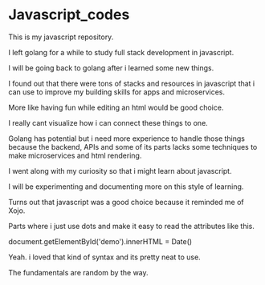 # Javascript_codes

This is my javascript repository. 

I left golang for a while to study full stack development in javascript.

I will be going back to golang after i learned some new things.

I found out that there were tons of stacks and resources in javascript that i can use to improve my building skills for apps and microservices.

More like having fun while editing an html would be good choice.

I really cant visualize how i can connect these things to one.

Golang has potential but i need more experience to handle those things because the backend, APIs and some of its parts lacks some techniques to make microservices and html rendering.

I went along with my curiosity so that i might learn about javascript.

I will be experimenting and documenting more on this style of learning.

Turns out that javascript was a good choice because it reminded me of Xojo.

Parts where i just use dots and make it easy to read the attributes like this.

document.getElementById('demo').innerHTML = Date()

Yeah. i loved that kind of syntax and its pretty neat to use.

The fundamentals are random by the way.


